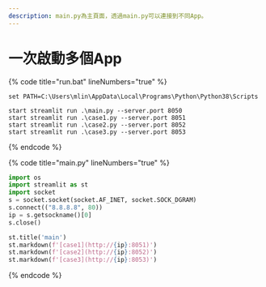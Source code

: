 ```yaml
---
description: main.py為主頁面，透過main.py可以連接到不同App。
---
```


# 一次啟動多個App

{% code title="run.bat" lineNumbers="true" %}
```batch
set PATH=C:\Users\mlin\AppData\Local\Programs\Python\Python38\Scripts

start streamlit run .\main.py --server.port 8050
start streamlit run .\case1.py --server.port 8051
start streamlit run .\case2.py --server.port 8052
start streamlit run .\case3.py --server.port 8053
```
{% endcode %}

{% code title="main.py" lineNumbers="true" %}
```python
import os
import streamlit as st
import socket
s = socket.socket(socket.AF_INET, socket.SOCK_DGRAM)
s.connect(("8.8.8.8", 80))
ip = s.getsockname()[0]
s.close()

st.title('main')
st.markdown(f'[case1](http://{ip}:8051)')
st.markdown(f'[case2](http://{ip}:8052)')
st.markdown(f'[case3](http://{ip}:8053)')
```
{% endcode %}
